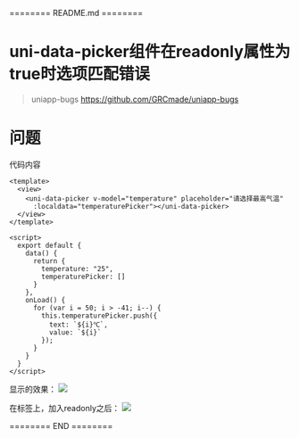 ======== README.md ========

# uni-data-picker组件在readonly属性为true时选项匹配错误
> uniapp-bugs https://github.com/GRCmade/uniapp-bugs

# 问题

代码内容
```vue
<template>
  <view>
    <uni-data-picker v-model="temperature" placeholder="请选择最高气温"
      :localdata="temperaturePicker"></uni-data-picker>
  </view>
</template>

<script>
  export default {
    data() {
      return {
        temperature: "25",
        temperaturePicker: []
      }
    },
    onLoad() {
      for (var i = 50; i > -41; i--) {
        this.temperaturePicker.push({
          text: `${i}℃`,
          value: `${i}`
        });
      }
    }
  }
</script>
```

显示的效果：
![](https://yuhepicgo.oss-cn-beijing.aliyuncs.com/20250305104925052.png)

在标签上，加入readonly之后：
![](https://yuhepicgo.oss-cn-beijing.aliyuncs.com/20250305105342236.png)

======== END ========